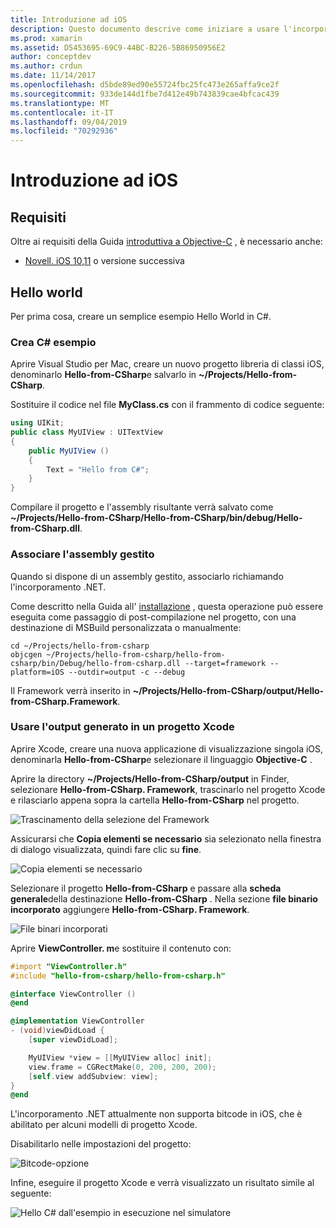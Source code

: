 ```yaml
---
title: Introduzione ad iOS
description: Questo documento descrive come iniziare a usare l'incorporamento di .NET con iOS. Vengono illustrati i requisiti e viene presentata un'app di esempio per illustrare come associare un assembly gestito e usare l'output in un progetto Xcode.
ms.prod: xamarin
ms.assetid: D5453695-69C9-44BC-B226-5B86950956E2
author: conceptdev
ms.author: crdun
ms.date: 11/14/2017
ms.openlocfilehash: d5bde89ed90e55724fbc25fc473e265affa9ce2f
ms.sourcegitcommit: 933de144d1fbe7d412e49b743839cae4bfcac439
ms.translationtype: MT
ms.contentlocale: it-IT
ms.lasthandoff: 09/04/2019
ms.locfileid: "70292936"
---
```

# <a name="getting-started-with-ios"></a>Introduzione ad iOS

## <a name="requirements"></a>Requisiti

Oltre ai requisiti della Guida [introduttiva a Objective-C](~/tools/dotnet-embedding/get-started/objective-c/index.md) , è necessario anche:

* [Novell. iOS 10,11](https://visualstudio.microsoft.com/xamarin/) o versione successiva

## <a name="hello-world"></a>Hello world

Per prima cosa, creare un semplice esempio Hello World in C#.

### <a name="create-c-sample"></a>Crea C# esempio

Aprire Visual Studio per Mac, creare un nuovo progetto libreria di classi iOS, denominarlo **Hello-from-CSharp**e salvarlo in **~/Projects/Hello-from-CSharp**.

Sostituire il codice nel file **MyClass.cs** con il frammento di codice seguente:

```csharp
using UIKit;
public class MyUIView : UITextView
{
    public MyUIView ()
    {
        Text = "Hello from C#";
    }
}
```

Compilare il progetto e l'assembly risultante verrà salvato come **~/Projects/Hello-from-CSharp/Hello-from-CSharp/bin/debug/Hello-from-CSharp.dll**.

### <a name="bind-the-managed-assembly"></a>Associare l'assembly gestito

Quando si dispone di un assembly gestito, associarlo richiamando l'incorporamento .NET.

Come descritto nella Guida all' [installazione](~/tools/dotnet-embedding/get-started/install/install.md) , questa operazione può essere eseguita come passaggio di post-compilazione nel progetto, con una destinazione di MSBuild personalizzata o manualmente:

```shell
cd ~/Projects/hello-from-csharp
objcgen ~/Projects/hello-from-csharp/hello-from-csharp/bin/Debug/hello-from-csharp.dll --target=framework --platform=iOS --outdir=output -c --debug
```

Il Framework verrà inserito in **~/Projects/Hello-from-CSharp/output/Hello-from-CSharp.Framework**.

### <a name="use-the-generated-output-in-an-xcode-project"></a>Usare l'output generato in un progetto Xcode

Aprire Xcode, creare una nuova applicazione di visualizzazione singola iOS, denominarla **Hello-from-CSharp**e selezionare il linguaggio **Objective-C** .

Aprire la directory **~/Projects/Hello-from-CSharp/output** in Finder, selezionare **Hello-from-CSharp. Framework**, trascinarlo nel progetto Xcode e rilasciarlo appena sopra la cartella **Hello-from-CSharp** nel progetto.

![Trascinamento della selezione del Framework](ios-images/hello-from-csharp-ios-drag-drop-framework.png)

Assicurarsi che **Copia elementi se necessario** sia selezionato nella finestra di dialogo visualizzata, quindi fare clic su **fine**.

![Copia elementi se necessario](ios-images/hello-from-csharp-ios-copy-items-if-needed.png)

Selezionare il progetto **Hello-from-CSharp** e passare alla **scheda generale**della destinazione **Hello-from-CSharp** . Nella sezione **file binario incorporato** aggiungere **Hello-from-CSharp. Framework**.

![File binari incorporati](ios-images/hello-from-csharp-ios-embedded-binaries.png)

Aprire **ViewController. m**e sostituire il contenuto con:

```objective-c
#import "ViewController.h"
#include "hello-from-csharp/hello-from-csharp.h"

@interface ViewController ()
@end

@implementation ViewController
- (void)viewDidLoad {
    [super viewDidLoad];

    MyUIView *view = [[MyUIView alloc] init];
    view.frame = CGRectMake(0, 200, 200, 200);
    [self.view addSubview: view];
}
@end
```

L'incorporamento .NET attualmente non supporta bitcode in iOS, che è abilitato per alcuni modelli di progetto Xcode. 

Disabilitarlo nelle impostazioni del progetto:

![Bitcode-opzione](../../images/ios-bitcode-option.png)

Infine, eseguire il progetto Xcode e verrà visualizzato un risultato simile al seguente:

![Hello C# dall'esempio in esecuzione nel simulatore](ios-images/hello-from-csharp-ios.png)
